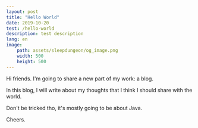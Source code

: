 ```yaml
---
layout: post
title: "Hello World"
date: 2019-10-20
test: /hello-world
description: test description
lang: en
image:
    path: assets/sleepdungeon/og_image.png
    width: 500
    height: 500
---
```


Hi friends. I'm going to share a new part of my work: a blog.

In this blog, I will write about my thoughts that I think I should share with the world.

Don't be tricked tho, it's mostly going to be about Java.

Cheers.
